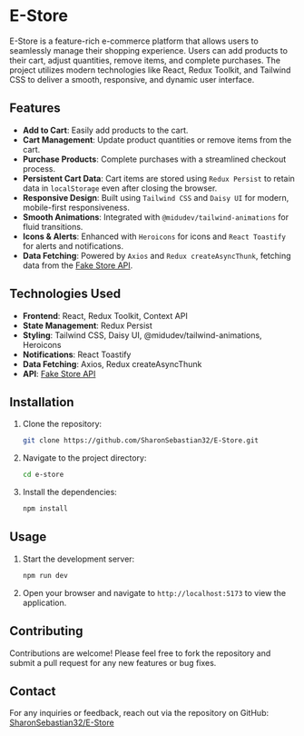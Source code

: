  

# E-Store

E-Store is a feature-rich e-commerce platform that allows users to seamlessly manage their shopping experience. Users can add products to their cart, adjust quantities, remove items, and complete purchases. The project utilizes modern technologies like React, Redux Toolkit, and Tailwind CSS to deliver a smooth, responsive, and dynamic user interface.

## Features

- **Add to Cart**: Easily add products to the cart.
- **Cart Management**: Update product quantities or remove items from the cart.
- **Purchase Products**: Complete purchases with a streamlined checkout process.
- **Persistent Cart Data**: Cart items are stored using `Redux Persist` to retain data in `localStorage` even after closing the browser.
- **Responsive Design**: Built using `Tailwind CSS` and `Daisy UI` for modern, mobile-first responsiveness.
- **Smooth Animations**: Integrated with `@midudev/tailwind-animations` for fluid transitions.
- **Icons & Alerts**: Enhanced with `Heroicons` for icons and `React Toastify` for alerts and notifications.
- **Data Fetching**: Powered by `Axios` and `Redux createAsyncThunk`, fetching data from the [Fake Store API](https://fakestoreapi.com/products).

## Technologies Used

- **Frontend**: React, Redux Toolkit, Context API
- **State Management**: Redux Persist
- **Styling**: Tailwind CSS, Daisy UI, @midudev/tailwind-animations, Heroicons
- **Notifications**: React Toastify
- **Data Fetching**: Axios, Redux createAsyncThunk
- **API**: [Fake Store API](https://fakestoreapi.com/products)

## Installation

1. Clone the repository:
   ```bash
   git clone https://github.com/SharonSebastian32/E-Store.git
   ```
2. Navigate to the project directory:
   ```bash
   cd e-store
   ```
3. Install the dependencies:
   ```bash
   npm install
   ```

## Usage

1. Start the development server:
   ```bash
   npm run dev
   ```
2. Open your browser and navigate to `http://localhost:5173` to view the application.

## Contributing

Contributions are welcome! Please feel free to fork the repository and submit a pull request for any new features or bug fixes.

## Contact

For any inquiries or feedback, reach out via the repository on GitHub:  
[SharonSebastian32/E-Store](https://github.com/SharonSebastian32)
